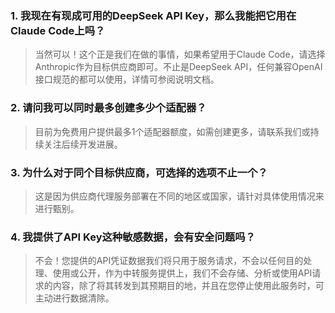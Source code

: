 ### 1. 我现在有现成可用的DeepSeek API Key，那么我能把它用在Claude Code上吗？

> 当然可以！这个正是我们在做的事情，如果希望用于Claude Code，请选择Anthropic作为目标供应商即可。不止是DeepSeek API，任何兼容OpenAI接口规范的都可以使用，详情可参阅说明文档。

### 2. 请问我可以同时最多创建多少个适配器？

> 目前为免费用户提供最多1个适配器额度，如需创建更多，请联系我们或持续关注后续开发进展。

### 3. 为什么对于同个目标供应商，可选择的选项不止一个？

> 这是因为供应商代理服务部署在不同的地区或国家，请针对具体使用情况来进行甄别。

### 4. 我提供了API Key这种敏感数据，会有安全问题吗？

> 不会！您提供的API凭证数据我们将只用于服务请求，不会以任何目的处理、使用或公开，作为中转服务提供上，我们不会存储、分析或使用API请求的内容，除了将其转发到其预期目的地，并且在您停止使用此服务时，可主动进行数据清除。